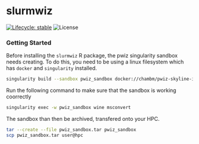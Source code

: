 # slurmwiz

[![Lifecycle: stable](https://img.shields.io/badge/lifecycle-stable-brightgreen.svg)](https://lifecycle.r-lib.org/articles/stages.html#stable) ![License](https://img.shields.io/badge/license-GNU%20GPL%20v3.0-blue.svg "GNU GPL v3.0")


### Getting Started

Before installing the `slurmwiz` R package, the pwiz singularity sandbox needs creating. To do this, you need to be using a linux filesystem which has `docker` and `singularity` installed. 

```sh
singularity build --sandbox pwiz_sandbox docker://chambm/pwiz-skyline-i-agree-to-the-vendor-licenses
```

Run the following command to make sure that the sandbox is working coorrectly

```sh
singularity exec -w pwiz_sandbox wine msconvert 
```

The sandbox than then be archived, transfered onto your HPC.

```sh
tar --create --file pwiz_sandbox.tar pwiz_sandbox 
scp pwiz_sandbox.tar user@hpc
```



